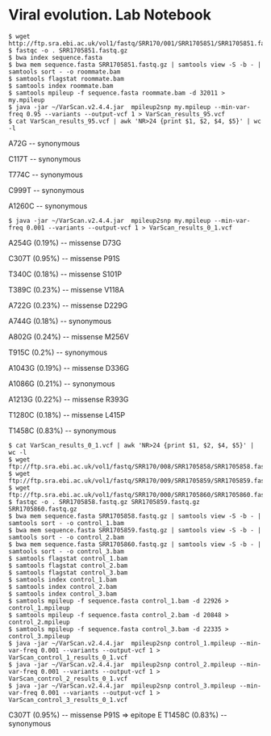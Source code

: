 # Viral evolution. Lab Notebook

```
$ wget http://ftp.sra.ebi.ac.uk/vol1/fastq/SRR170/001/SRR1705851/SRR1705851.fastq.gz
$ fastqc -o . SRR1705851.fastq.gz 
$ bwa index sequence.fasta
$ bwa mem sequence.fasta SRR1705851.fastq.gz | samtools view -S -b - | samtools sort - -o roommate.bam
$ samtools flagstat roommate.bam
$ samtools index roommate.bam 
$ samtools mpileup -f sequence.fasta roommate.bam -d 32011 >  my.mpileup
$ java -jar ~/VarScan.v2.4.4.jar  mpileup2snp my.mpileup --min-var-freq 0.95 --variants --output-vcf 1 > VarScan_results_95.vcf
$ cat VarScan_results_95.vcf | awk 'NR>24 {print $1, $2, $4, $5}' | wc -l
```
A72G -- synonymous

C117T -- synonymous

T774C -- synonymous

C999T -- synonymous

A1260C -- synonymous

```
$ java -jar ~/VarScan.v2.4.4.jar  mpileup2snp my.mpileup --min-var-freq 0.001 --variants --output-vcf 1 > VarScan_results_0_1.vcf
```
A254G (0.19%) -- missense D73G

C307T (0.95%) -- missense P91S

T340C (0.18%) -- missense S101P

T389C (0.23%) -- missense V118A

A722G (0.23%) -- missense D229G

A744G (0.18%) -- synonymous

A802G (0.24%) -- missense M256V

T915C (0.2%) -- synonymous

A1043G (0.19%) -- missense D336G

A1086G (0.21%) -- synonymous 

A1213G (0.22%) -- missense R393G

T1280C (0.18%) -- missense L415P

T1458C (0.83%) -- synonymous

```
$ cat VarScan_results_0_1.vcf | awk 'NR>24 {print $1, $2, $4, $5}' | wc -l
$ wget ftp://ftp.sra.ebi.ac.uk/vol1/fastq/SRR170/008/SRR1705858/SRR1705858.fastq.gz
$ wget ftp://ftp.sra.ebi.ac.uk/vol1/fastq/SRR170/009/SRR1705859/SRR1705859.fastq.gz
$ wget ftp://ftp.sra.ebi.ac.uk/vol1/fastq/SRR170/000/SRR1705860/SRR1705860.fastq.gz
$ fastqc -o . SRR1705858.fastq.gz SRR1705859.fastq.gz SRR1705860.fastq.gz 
$ bwa mem sequence.fasta SRR1705858.fastq.gz | samtools view -S -b - | samtools sort - -o control_1.bam
$ bwa mem sequence.fasta SRR1705859.fastq.gz | samtools view -S -b - | samtools sort - -o control_2.bam
$ bwa mem sequence.fasta SRR1705860.fastq.gz | samtools view -S -b - | samtools sort - -o control_3.bam
$ samtools flagstat control_1.bam
$ samtools flagstat control_2.bam
$ samtools flagstat control_3.bam
$ samtools index control_1.bam
$ samtools index control_2.bam
$ samtools index control_3.bam
$ samtools mpileup -f sequence.fasta control_1.bam -d 22926 >  control_1.mpileup
$ samtools mpileup -f sequence.fasta control_2.bam -d 20848 >  control_2.mpileup
$ samtools mpileup -f sequence.fasta control_3.bam -d 22335 >  control_3.mpileup
$ java -jar ~/VarScan.v2.4.4.jar  mpileup2snp control_1.mpileup --min-var-freq 0.001 --variants --output-vcf 1 > VarScan_control_1_results_0_1.vcf
$ java -jar ~/VarScan.v2.4.4.jar  mpileup2snp control_2.mpileup --min-var-freq 0.001 --variants --output-vcf 1 > VarScan_control_2_results_0_1.vcf
$ java -jar ~/VarScan.v2.4.4.jar  mpileup2snp control_3.mpileup --min-var-freq 0.001 --variants --output-vcf 1 > VarScan_control_3_results_0_1.vcf
```

C307T (0.95%) -- missense P91S => epitope E
T1458C (0.83%) -- synonymous
